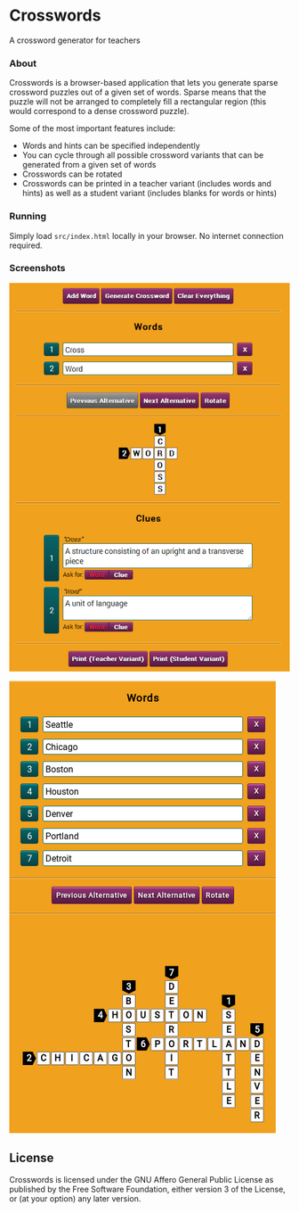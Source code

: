 Crosswords
==========

A crossword generator for teachers

### About

Crosswords is a browser-based application that lets you generate sparse
crossword puzzles out of a given set of words. Sparse means that the
puzzle will not be arranged to completely fill a rectangular region
(this would correspond to a dense crossword puzzle).

Some of the most important features include:

* Words and hints can be specified independently
* You can cycle through all possible crossword variants that can be
generated from a given set of words
* Crosswords can be rotated
* Crosswords can be printed in a teacher variant (includes words and
hints) as well as a student variant (includes blanks for words or hints)

### Running

Simply load `src/index.html` locally in your browser. No internet connection
required.

### Screenshots

![Main interface](screenshots/main-interface.png)

![Large crosswords](screenshots/large-crossword.png)

## License

Crosswords is licensed under the GNU Affero General Public License as published
by the Free Software Foundation, either version 3 of the License, or (at your option) 
any later version.
